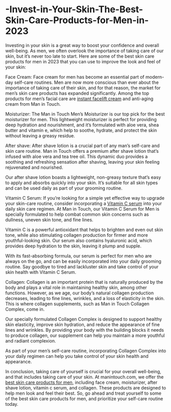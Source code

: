 # -Invest-in-Your-Skin-The-Best-Skin-Care-Products-for-Men-in-2023
Investing in your skin is a great way to boost your confidence and overall well-being. As men, we often overlook the importance of taking care of our skin, but it’s never too late to start. Here are some of the best skin care products for men in 2023 that you can use to improve the look and feel of your skin:

Face Cream: Face cream for men has become an essential part of modern-day self-care routines. Men are now more conscious than ever about the importance of taking care of their skin, and for that reason, the market for men’s skin care products has expanded significantly. Among the top products for men’s facial care are [instant facelift cream](https://www.manintouch.com/collections/skin-care/products/instant-face-lift) and anti-aging cream from Man in Touch.

Moisturizer: The Man in Touch Men’s Moisturizer is our top pick for the best moisturizer for men. This lightweight moisturizer is perfect for providing deep hydration and nourishment, and it’s formulated with aloe vera, shea butter and vitamin e, which help to soothe, hydrate, and protect the skin without leaving a greasy residue.

After shave: After shave lotion is a crucial part of any man’s self-care and skin care routine. Man in Touch offers a premium after shave lotion that’s infused with aloe vera and tea tree oil. This dynamic duo provides a soothing and refreshing sensation after shaving, leaving your skin feeling rejuvenated and nourished.

Our after shave lotion boasts a lightweight, non-greasy texture that’s easy to apply and absorbs quickly into your skin. It’s suitable for all skin types and can be used daily as part of your grooming routine.

Vitamin C Serum: If you’re looking for a simple yet effective way to upgrade your skin-care routine, consider incorporating a [Vitamin C serum](https://www.manintouch.com/collections/skin-care/products/vitamin-c-serum) into your daily skin care regimen. At Man in Touch, our Vitamin C Serum for Men is specially formulated to help combat common skin concerns such as dullness, uneven skin tone, and fine lines.

Vitamin C is a powerful antioxidant that helps to brighten and even out skin tone, while also stimulating collagen production for firmer and more youthful-looking skin. Our serum also contains hyaluronic acid, which provides deep hydration to the skin, leaving it plump and supple.

With its fast-absorbing formula, our serum is perfect for men who are always on the go, and can be easily incorporated into your daily grooming routine. Say goodbye to tired and lackluster skin and take control of your skin health with Vitamin C Serum.

Collagen: Collagen is an important protein that is naturally produced by the body and plays a vital role in maintaining healthy skin, among other functions. However, as we age, our body’s natural collagen production decreases, leading to fine lines, wrinkles, and a loss of elasticity in the skin. This is where collagen supplements, such as Man in Touch Collagen Complex, come in.

Our specially formulated Collagen Complex is designed to support healthy skin elasticity, improve skin hydration, and reduce the appearance of fine lines and wrinkles. By providing your body with the building blocks it needs to produce collagen, our supplement can help you maintain a more youthful and radiant complexion.

As part of your men’s self-care routine, incorporating Collagen Complex into your daily regimen can help you take control of your skin health and appearance.

In conclusion, taking care of yourself is crucial for your overall well-being, and that includes taking care of your skin. At manintouch.com, we offer the [best skin care products for men](https://www.manintouch.com/collections/skin-care), including face cream, moisturizer, after shave lotion, vitamin c serum, and collagen. These products are designed to help men look and feel their best. So, go ahead and treat yourself to some of the best skin care products for men, and prioritize your self-care routine today.
